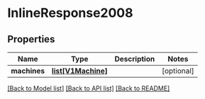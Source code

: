 # InlineResponse2008

## Properties
Name | Type | Description | Notes
------------ | ------------- | ------------- | -------------
**machines** | [**list[V1Machine]**](V1Machine.md) |  | [optional] 

[[Back to Model list]](../README.md#documentation-for-models) [[Back to API list]](../README.md#documentation-for-api-endpoints) [[Back to README]](../README.md)


